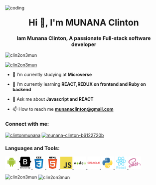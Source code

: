 
<img width=100% height= 30% align="right" src="https://media1.giphy.com/media/v1.Y2lkPTc5MGI3NjExZDAwODEzOGQ0ODk2NmY0YmRiM2RhZjdkN2QxOGIyMDlmZjI5NzU0YSZlcD12MV9pbnRlcm5hbF9naWZzX2dpZklkJmN0PWc/qgQUggAC3Pfv687qPC/giphy.gif" alt ="coding">
<h1 align="center">Hi 👋, I'm MUNANA Clinton</h1>
<h3 align="center">Iam Munana Clinton, A passionate Full-stack software developer</h3>


<p align="left"> <img src="https://komarev.com/ghpvc/?username=clin2on3mun&label=Profile%20views&color=0e75b6&style=flat" alt="clin2on3mun" /> </p>

<p align="left"> <a href="https://github.com/ryo-ma/github-profile-trophy"><img src="https://github-profile-trophy.vercel.app/?username=clin2on3mun" alt="clin2on3mun" /></a> </p>

- 🔭 I’m currently studying at **Microverse**

- 🌱 I’m currently learning **REACT,REDUX on frontend and Ruby on backend**

- 💬 Ask me about **Javascript and REACT**

- 📫 How to reach me **munanaclinton@gmail.com**

<h3 align="left">Connect with me:</h3>
<p align="left">
<a href="https://twitter.com/clintonmunana" target="blank"><img align="center" src="https://raw.githubusercontent.com/rahuldkjain/github-profile-readme-generator/master/src/images/icons/Social/twitter.svg" alt="clintonmunana" height="30" width="40" /></a>
<a href="https://linkedin.com/in/munana-clinton-b6122720b" target="blank"><img align="center" src="https://raw.githubusercontent.com/rahuldkjain/github-profile-readme-generator/master/src/images/icons/Social/linked-in-alt.svg" alt="munana-clinton-b6122720b" height="30" width="40" /></a>
</p>

<h3 align="left">Languages and Tools:</h3>
<p align="left"> <a href="https://developer.android.com" target="_blank" rel="noreferrer"> <img src="https://raw.githubusercontent.com/devicons/devicon/master/icons/android/android-original-wordmark.svg" alt="android" width="40" height="40"/> </a> <a href="https://getbootstrap.com" target="_blank" rel="noreferrer"> <img src="https://raw.githubusercontent.com/devicons/devicon/master/icons/bootstrap/bootstrap-plain-wordmark.svg" alt="bootstrap" width="40" height="40"/> </a> <a href="https://www.w3schools.com/css/" target="_blank" rel="noreferrer"> <img src="https://raw.githubusercontent.com/devicons/devicon/master/icons/css3/css3-original-wordmark.svg" alt="css3" width="40" height="40"/> </a> <a href="https://www.w3.org/html/" target="_blank" rel="noreferrer"> <img src="https://raw.githubusercontent.com/devicons/devicon/master/icons/html5/html5-original-wordmark.svg" alt="html5" width="40" height="40"/> </a> <a href="https://developer.mozilla.org/en-US/docs/Web/JavaScript" target="_blank" rel="noreferrer"> <img src="https://raw.githubusercontent.com/devicons/devicon/master/icons/javascript/javascript-original.svg" alt="javascript" width="40" height="40"/> </a> <a href="https://nodejs.org" target="_blank" rel="noreferrer"> <img src="https://raw.githubusercontent.com/devicons/devicon/master/icons/nodejs/nodejs-original-wordmark.svg" alt="nodejs" width="40" height="40"/> </a> <a href="https://www.oracle.com/" target="_blank" rel="noreferrer"> <img src="https://raw.githubusercontent.com/devicons/devicon/master/icons/oracle/oracle-original.svg" alt="oracle" width="40" height="40"/> </a> <a href="https://www.python.org" target="_blank" rel="noreferrer"> <img src="https://raw.githubusercontent.com/devicons/devicon/master/icons/python/python-original.svg" alt="python" width="40" height="40"/> </a> <a href="https://reactjs.org/" target="_blank" rel="noreferrer"> <img src="https://raw.githubusercontent.com/devicons/devicon/master/icons/react/react-original-wordmark.svg" alt="react" width="40" height="40"/> </a> <a href="https://sass-lang.com" target="_blank" rel="noreferrer"> <img src="https://raw.githubusercontent.com/devicons/devicon/master/icons/sass/sass-original.svg" alt="sass" width="40" height="40"/> </a> </p>

<p><img align="left" src="https://github-readme-stats.vercel.app/api/top-langs?username=clin2on3mun&show_icons=true&locale=en&layout=compact" alt="clin2on3mun" /></p>

<p>&nbsp;<img align="center" src="https://github-readme-stats.vercel.app/api?username=clin2on3mun&show_icons=true&locale=en" alt="clin2on3mun" /></p>
